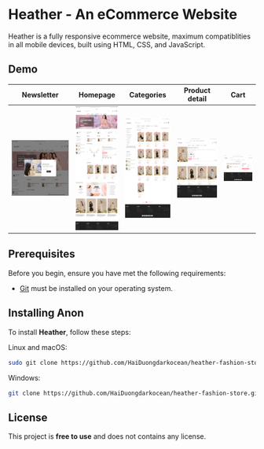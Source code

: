 # Heather - An eCommerce Website

Heather is a fully responsive ecommerce website, maximum compatiblities in all mobile devices, built using HTML, CSS, and JavaScript.

## Demo


| Newsletter | Homepage | Categories | Product detail | Cart |
|------------|----------|------------|----------------|------|
| ![newsletter](./demoImage/newsletter.png) | ![homepage](./demoImage/homepage.png) | ![categories](./demoImage/categories.png) | ![productDetail](./demoImage/productDetail.png) | ![cart](./demoImage/cart.png) |

<!-- ### Newsletter

![newsletter](demoImage\newsletter.png)

### Homepage

![homepage](demoImage\homepage.png)

### Categories

![categories](demoImage\categories.png)

### Product detail

![productDetail](demoImage\productDetail.png)

### Cart

![cart](demoImage\cart.png) -->

## Prerequisites

Before you begin, ensure you have met the following requirements:

* [Git](https://git-scm.com/downloads "Download Git") must be installed on your operating system.

## Installing Anon

To install **Heather**, follow these steps:

Linux and macOS:

```bash
sudo git clone https://github.com/HaiDuongdarkocean/heather-fashion-store.git
```

Windows:

```bash
git clone https://github.com/HaiDuongdarkocean/heather-fashion-store.git
```

## License

This project is **free to use** and does not contains any license.